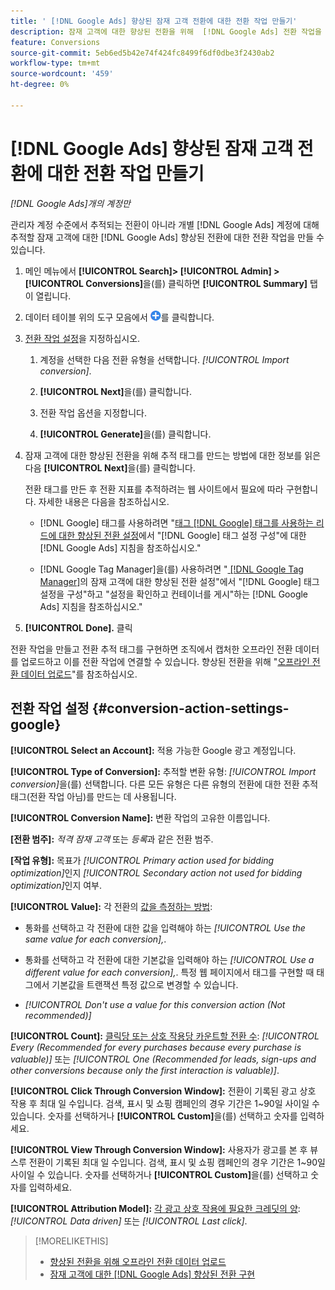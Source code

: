 ```yaml
---
title: ' [!DNL Google Ads] 향상된 잠재 고객 전환에 대한 전환 작업 만들기'
description: 잠재 고객에 대한 향상된 전환을 위해  [!DNL Google Ads] 전환 작업을 만드는 방법을 알아봅니다.
feature: Conversions
source-git-commit: 5eb6ed5b42e74f424fc8499f6df0dbe3f2430ab2
workflow-type: tm+mt
source-wordcount: '459'
ht-degree: 0%

---
```


# [!DNL Google Ads] 향상된 잠재 고객 전환에 대한 전환 작업 만들기

*[!DNL Google Ads]개의 계정만*

관리자 계정 수준에서 추적되는 전환이 아니라 개별 [!DNL Google Ads] 계정에 대해 추적할 잠재 고객에 대한 [!DNL Google Ads] 향상된 전환에 대한 전환 작업을 만들 수 있습니다.

1. 메인 메뉴에서 **[!UICONTROL Search]> [!UICONTROL Admin] >[!UICONTROL Conversions]**&#x200B;을(를) 클릭하면 **[!UICONTROL Summary]** 탭이 열립니다.

1. 데이터 테이블 위의 도구 모음에서 ![만들기](/help/search-social-commerce/assets/add.png "만들기")를 클릭합니다.

1. [전환 작업 설정](#conversion-action-settings-google)을 지정하십시오.

   1. 계정을 선택한 다음 전환 유형을 선택합니다. *[!UICONTROL Import conversion]*.

   1. **[!UICONTROL Next]**&#x200B;을(를) 클릭합니다.

   1. 전환 작업 옵션을 지정합니다.

   1. **[!UICONTROL Generate]**&#x200B;을(를) 클릭합니다.

1. 잠재 고객에 대한 향상된 전환을 위해 추적 태그를 만드는 방법에 대한 정보를 읽은 다음 **[!UICONTROL Next]**&#x200B;을(를) 클릭합니다.

   전환 태그를 만든 후 전환 지표를 추적하려는 웹 사이트에서 필요에 따라 구현합니다. 자세한 내용은 다음을 참조하십시오.

   * [!DNL Google] 태그를 사용하려면 &quot;[태그 [!DNL Google] 태그를 사용하는 리드에 대한 향상된 전환 설정](https://support.google.com/google-ads/answer/11347292)에서 &quot;[!DNL Google] 태그 설정 구성&quot;에 대한 [!DNL Google Ads] 지침을 참조하십시오.&quot;

   * [!DNL Google Tag Manager]을(를) 사용하려면 &quot;[ [!DNL Google Tag Manager]](https://support.google.com/google-ads/answer/11021502?#configure)의 잠재 고객에 대한 향상된 전환 설정&quot;에서 &quot;[!DNL Google] 태그 설정을 구성&quot;하고 &quot;설정을 확인하고 컨테이너를 게시&quot;하는 [!DNL Google Ads] 지침을 참조하십시오.&quot;

1. **[!UICONTROL Done].** 클릭

전환 작업을 만들고 전환 추적 태그를 구현하면 조직에서 캡처한 오프라인 전환 데이터를 업로드하고 이를 전환 작업에 연결할 수 있습니다. 향상된 전환을 위해 &quot;[오프라인 전환 데이터 업로드](/help/search-social-commerce/admin/conversion-metrics/upload-data-offline-conversions.md)&quot;를 참조하십시오.

## 전환 작업 설정 {#conversion-action-settings-google}

**[!UICONTROL Select an Account]:** 적용 가능한 Google 광고 계정입니다.

**[!UICONTROL Type of Conversion]:** 추적할 변환 유형: *[!UICONTROL Import conversion]*&#x200B;을(를) 선택합니다. 다른 모든 유형은 다른 유형의 전환에 대한 전환 추적 태그(전환 작업 아님)를 만드는 데 사용됩니다.

**[!UICONTROL Conversion Name]:** 변환 작업의 고유한 이름입니다.

**\[전환 범주\]:** *적격 잠재 고객* 또는 *등록*&#x200B;과 같은 전환 범주.

**\[작업 유형\]:** 목표가 *[!UICONTROL Primary action used for bidding optimization]*&#x200B;인지 *[!UICONTROL Secondary action not used for bidding optimization]*&#x200B;인지 여부.

**[!UICONTROL Value]:** 각 전환의 [값을 측정하는 방법](https://support.google.com/google-ads/answer/13064207):

* 통화를 선택하고 각 전환에 대한 값을 입력해야 하는 *[!UICONTROL Use the same value for each conversion],*.

* 통화를 선택하고 각 전환에 대한 기본값을 입력해야 하는 *[!UICONTROL Use a different value for each conversion],*. 특정 웹 페이지에서 태그를 구현할 때 태그에서 기본값을 트랜잭션 특정 값으로 변경할 수 있습니다.

* *[!UICONTROL Don't use a value for this conversion action (Not recommended)]*

**[!UICONTROL Count]:** [클릭당 또는 상호 작용당 카운트할 전환 수](https://support.google.com/google-ads/answer/3438531): *[!UICONTROL Every (Recommended for every purchases because every purchase is valuable)]* 또는 *[!UICONTROL One (Recommended for leads, sign-ups and other conversions because only the first interaction is valuable)]*.

**[!UICONTROL Click Through Conversion Window]:** 전환이 기록된 광고 상호 작용 후 최대 일 수입니다. 검색, 표시 및 쇼핑 캠페인의 경우 기간은 1~90일 사이일 수 있습니다. 숫자를 선택하거나 **[!UICONTROL Custom]**&#x200B;을(를) 선택하고 숫자를 입력하세요.

**[!UICONTROL View Through Conversion Window]:** 사용자가 광고를 본 후 뷰스루 전환이 기록된 최대 일 수입니다. 검색, 표시 및 쇼핑 캠페인의 경우 기간은 1~90일 사이일 수 있습니다. 숫자를 선택하거나 **[!UICONTROL Custom]**&#x200B;을(를) 선택하고 숫자를 입력하세요.

**[!UICONTROL Attribution Model]:** [각 광고 상호 작용에 필요한 크레딧의 양](https://support.google.com/google-ads/answer/6259715?sjid=8211249329930775138): *[!UICONTROL Data driven]* 또는 *[!UICONTROL Last click]*.

>[!MORELIKETHIS]
>
>* [향상된 전환을 위해 오프라인 전환 데이터 업로드](/help/search-social-commerce/admin/conversion-metrics/upload-data-offline-conversions.md)
>* [잠재 고객에 대한  [!DNL Google Ads] 향상된 전환 구현](/help/search-social-commerce/campaign-management/special-workflows/google-enhanced-conversions-leads.md)
